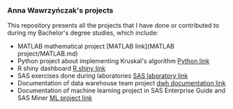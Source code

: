### Anna Wawrzyńczak's projects ###
This repository presents all the projects that I have done or contributed to during my Bachelor's degree studies, which include:
- MATLAB mathematical project [MATLAB link](MATLAB project/MATLAB.md)
- Python project about implementing Kruskal's algorithm [Python link](Algorytm_Kruskala_Python.pdf)
- R shiny dashboard [R shiny link](Analiza_aut_w_Polsce.R)
- SAS exercises done during laboratories [SAS laboratory link](SAS_lab.sas)
- Documentation of data warehouse team project [dwh documentation link](DWH_project_MS_SQL_Visual_Studio.pdf)
- Documentation of machine learning project in SAS Enterprise Guide and SAS Miner [ML project link](ML_project_SAS_Guide_Miner.pdf)
  
  

